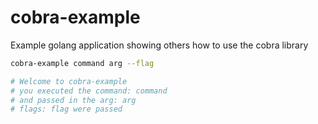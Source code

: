 # cobra-example

Example golang application showing others how to use the cobra library

```bash
cobra-example command arg --flag

# Welcome to cobra-example
# you executed the command: command
# and passed in the arg: arg
# flags: flag were passed
```